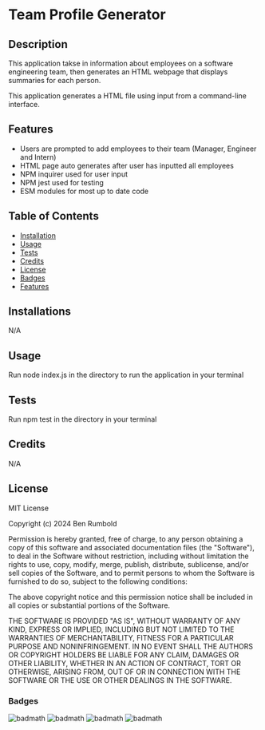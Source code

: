 # Team Profile Generator

## Description

This application takse in information about employees on a software engineering team, then generates an HTML webpage that displays summaries for each person.

This application generates a HTML file using input from a command-line interface.

## Features

- Users are prompted to add employees to their team (Manager, Engineer and Intern)
- HTML page auto generates after user has inputted all employees
- NPM inquirer used for user input
- NPM jest used for testing
- ESM modules for most up to date code

## Table of Contents

- [Installation](#installation)
- [Usage](#usage)
- [Tests](#tests)
- [Credits](#credits)
- [License](#license)
- [Badges](#badges)
- [Features](#features)

## Installations

N/A

## Usage

Run node index.js in the directory to run the application in your terminal

## Tests

Run npm test in the directory in your terminal

## Credits

N/A

## License

MIT License

Copyright (c) 2024 Ben Rumbold

Permission is hereby granted, free of charge, to any person obtaining a copy of this software and associated documentation files (the "Software"), to deal in the Software without restriction, including without limitation the rights to use, copy, modify, merge, publish, distribute, sublicense, and/or sell copies of the Software, and to permit persons to whom the Software is furnished to do so, subject to the following conditions:

The above copyright notice and this permission notice shall be included in all copies or substantial portions of the Software.

THE SOFTWARE IS PROVIDED "AS IS", WITHOUT WARRANTY OF ANY KIND, EXPRESS OR IMPLIED, INCLUDING BUT NOT LIMITED TO THE WARRANTIES OF MERCHANTABILITY, FITNESS FOR A PARTICULAR PURPOSE AND NONINFRINGEMENT. IN NO EVENT SHALL THE AUTHORS OR COPYRIGHT HOLDERS BE LIABLE FOR ANY CLAIM, DAMAGES OR OTHER LIABILITY, WHETHER IN AN ACTION OF CONTRACT, TORT OR OTHERWISE, ARISING FROM, OUT OF OR IN CONNECTION WITH THE SOFTWARE OR THE USE OR OTHER DEALINGS IN THE SOFTWARE.

### Badges

![badmath](https://img.shields.io/badge/HTML5-E34F26?style=for-the-badge&logo=html5&logoColor=white)
![badmath](https://img.shields.io/badge/Bootstrap-563D7C?style=for-the-badge&logo=bootstrap&logoColor=white)
![badmath](https://img.shields.io/badge/JavaScript-323330?style=for-the-badge&logo=javascript&logoColor=F7DF1E)
![badmath](https://img.shields.io/badge/Node.js-43853D?style=for-the-badge&logo=node.js&logoColor=white)
